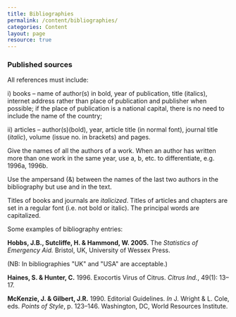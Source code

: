 ```yaml
---
title: Bibliographies
permalink: /content/bibliographies/
categories: Content
layout: page
resource: true
---
```


### Published sources

All references must include: 

i) books – name of author(s) in bold, year of publication, title (italics), internet address rather than place of publication and publisher when possible; if the place of publication is a national capital, there is no need to include the name of the country;

ii) articles – author(s)(bold), year, article title (in normal font), journal title (*italic*), volume (issue no. in brackets) and pages.

Give the names of all the authors of a work. When an author has written more than one work in the same year, use a, b, etc. to differentiate, e.g. 1996a, 1996b.

Use the ampersand (&) between the names of the last two authors in the bibliography but use and in the text.

Titles of books and journals are *italicized*. Titles of articles and chapters are set in a regular font (i.e. not bold or italic). The principal words are capitalized.

Some examples of bibliography entries:

__Hobbs, J.B., Sutcliffe, H. & Hammond, W. 2005.__ The *Statistics of Emergency Aid.* Bristol, UK, University of Wessex Press.

(NB: In bibliographies "UK" and "USA" are acceptable.)

__Haines, S. & Hunter, C.__ 1996. Exocortis Virus of Citrus. *Citrus Ind.*, 49(1): 13– 17.

__McKenzie, J. & Gilbert, J.R.__ 1990. Editorial Guidelines. *In* J. Wright & L. Cole, eds. *Points of Style*, p. 123–146. Washington, DC, World Resources Institute.
